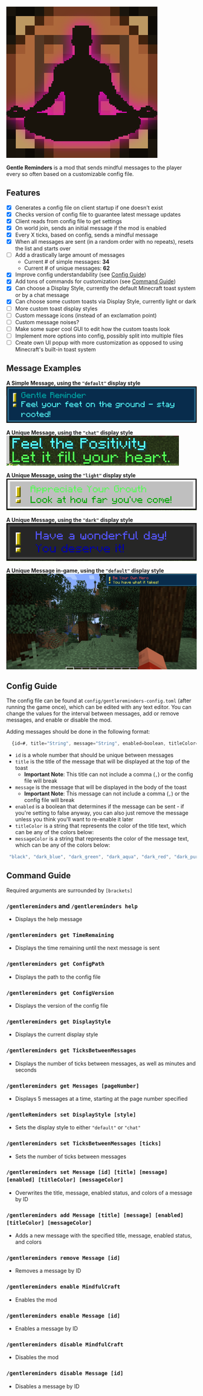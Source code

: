 ![Gentle Reminders](./src/main/resources/assets/gentlereminders/icon_lg.png)  

**Gentle Reminders** is a mod that sends mindful messages to the player every so often based on a customizable config file.

## Features  
- [X] Generates a config file on client startup if one doesn't exist
- [X] Checks version of config file to guarantee latest message updates
- [X] Client reads from config file to get settings
- [X] On world join, sends an initial message if the mod is enabled
- [X] Every X ticks, based on config, sends a mindful message
- [X] When all messages are sent (in a random order with no repeats), resets the list and starts over
- [ ] Add a drastically large amount of messages  
  - Current # of simple messages: **34**
  - Current # of unique messages: **62**
- [X] Improve config understandability (see [Config Guide](#config-guide))
- [X] Add tons of commands for customization (see [Command Guide](#command-guide))
- [X] Can choose a Display Style, currently the default Minecraft toast system or by a chat message
- [X] Can choose some custom toasts via Display Style, currently light or dark
- [ ] More custom toast display styles
- [ ] Custom message icons (instead of an exclamation point)
- [ ] Custom message noises?
- [ ] Make some super cool GUI to edit how the custom toasts look
- [ ] Implement more options into config, possibly split into multiple files
- [ ] Create own UI popup with more customization as opposed to using Minecraft's built-in toast system

## Message Examples
**A Simple Message, using the `"default"` display style**
![Simple Message Default](./src/main/resources/assets/gentlereminders/message_example_1.PNG)
  
**A Unique Message, using the `"chat"` display style**
![Unique Message Chat](./src/main/resources/assets/gentlereminders/message_example_chat.PNG)

**A Unique Message, using the `"light"` display style**
![Unique Message Light](./src/main/resources/assets/gentlereminders/message_example_light.PNG)

**A Unique Message, using the `"dark"` display style**
![Unique Message Dark](./src/main/resources/assets/gentlereminders/message_example_dark.PNG)

**A Unique Message in-game, using the `"default"` display style**
![Unique Message In-Game](./src/main/resources/assets/gentlereminders/message_example_ingame.PNG)

## Config Guide
The config file can be found at `config/gentlereminders-config.toml` (after running the game once), which can be edited with any text editor. You can change the values for the interval between messages, add or remove messages, and enable or disable the mod.   
  
Adding messages should be done in the following format:
```js
  {id=#, title="String", message="String", enabled=boolean, titleColor="String", messageColor="String"},
```
- `id` is a whole number that should be unique between messages  
- `title` is the title of the message that will be displayed at the top of the toast  
  - **Important Note**: This title can not include a comma (`,`) or the config file will break
- `message` is the message that will be displayed in the body of the toast 
  - **Important Note**: This message can not include a comma (`,`) or the config file will break
- `enabled` is a boolean that determines if the message can be sent - if you're setting to false anyway, you can also just remove the message unless you think you'll want to re-enable it later
- `titleColor` is a string that represents the color of the title text, which can be any of the colors below:
- `messageColor` is a string that represents the color of the message text, which can be any of the colors below:
```js
 "black", "dark_blue", "dark_green", "dark_aqua", "dark_red", "dark_purple", "gold", "gray", "dark_gray", "blue", "green", "aqua", "red", "light_purple", "yellow", "white"
```

## Command Guide
Required arguments are surrounded by `[brackets]`  

### `/gentlereminders` and `/gentlereminders help`
- Displays the help message

### `/gentlereminders get TimeRemaining`
- Displays the time remaining until the next message is sent

### `/gentlereminders get ConfigPath`
- Displays the path to the config file

### `/gentlereminders get ConfigVersion`
- Displays the version of the config file

### `/gentlereminders get DisplayStyle`
- Displays the current display style

### `/gentlereminders get TicksBetweenMessages`
- Displays the number of ticks between messages, as well as minutes and seconds

### `/gentlereminders get Messages [pageNumber]`
- Displays 5 messages at a time, starting at the page number specified

### `/gentleReminders set DisplayStyle [style]`
- Sets the display style to either `"default"` or `"chat"`

### `/gentlereminders set TicksBetweenMessages [ticks]`
- Sets the number of ticks between messages

### `/gentlereminders set Message [id] [title] [message] [enabled] [titleColor] [messageColor]`
- Overwrites the title, message, enabled status, and colors of a message by ID

### `/gentlereminders add Message [title] [message] [enabled] [titleColor] [messageColor]`
- Adds a new message with the specified title, message, enabled status, and colors

### `/gentlereminders remove Message [id]`
- Removes a message by ID

### `/gentlereminders enable MindfulCraft`
- Enables the mod

### `/gentlereminders enable Message [id]`
- Enables a message by ID

### `/gentlereminders disable MindfulCraft`
- Disables the mod

### `/gentlereminders disable Message [id]`
- Disables a message by ID
